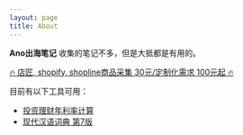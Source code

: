 ```yaml
---
layout: page
title: About
---
```


**Ano出海笔记** 收集的笔记不多，但是大抵都是有用的。

[🔥 店匠, shopify, shopline商品采集 30元/定制化需求 100元起 🔥](/contact-us.html)

目前有以下工具可用：
* [投资理财年利率计算](/tools/fund.html)
* [现代汉语词典 第7版](/tools/dict.html)